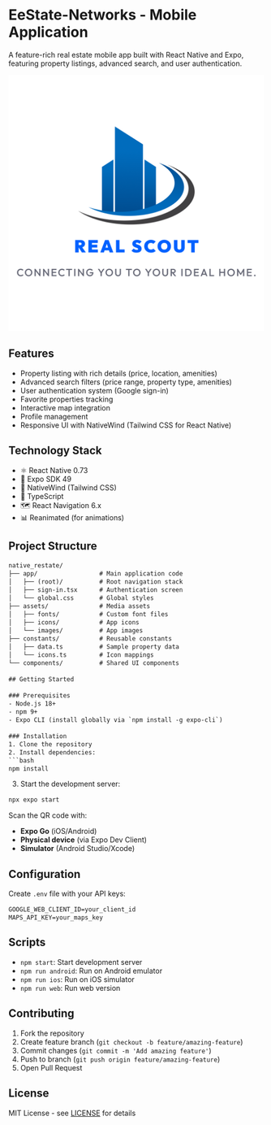 # EeState-Networks  - Mobile Application

A feature-rich real estate mobile app built with React Native and Expo, featuring property listings, advanced search, and user authentication.

![App Preview](./assets/images/splash.png)

## Features
- Property listing with rich details (price, location, amenities)
- Advanced search filters (price range, property type, amenities)
- User authentication system (Google sign-in)
- Favorite properties tracking
- Interactive map integration
- Profile management
- Responsive UI with NativeWind (Tailwind CSS for React Native)

## Technology Stack
- ⚛️ React Native 0.73
- 🚀 Expo SDK 49
- 🎨 NativeWind (Tailwind CSS)
- 📱 TypeScript
- 🗺️ React Navigation 6.x
- 📊 Reanimated (for animations)

## Project Structure
```
native_restate/
├── app/                 # Main application code
│   ├── (root)/          # Root navigation stack
│   ├── sign-in.tsx      # Authentication screen
│   └── global.css       # Global styles
├── assets/              # Media assets
│   ├── fonts/           # Custom font files
│   ├── icons/           # App icons
│   └── images/          # App images
├── constants/           # Reusable constants
│   ├── data.ts          # Sample property data
│   └── icons.ts         # Icon mappings
└── components/          # Shared UI components

## Getting Started

### Prerequisites
- Node.js 18+
- npm 9+
- Expo CLI (install globally via `npm install -g expo-cli`)

### Installation
1. Clone the repository
2. Install dependencies:
```bash
npm install
```

3. Start the development server:
```bash
npx expo start
```

Scan the QR code with:
- **Expo Go** (iOS/Android)
- **Physical device** (via Expo Dev Client)
- **Simulator** (Android Studio/Xcode)

## Configuration
Create `.env` file with your API keys:
```env
GOOGLE_WEB_CLIENT_ID=your_client_id
MAPS_API_KEY=your_maps_key
```

## Scripts
- `npm start`: Start development server
- `npm run android`: Run on Android emulator
- `npm run ios`: Run on iOS simulator
- `npm run web`: Run web version

## Contributing
1. Fork the repository
2. Create feature branch (`git checkout -b feature/amazing-feature`)
3. Commit changes (`git commit -m 'Add amazing feature'`)
4. Push to branch (`git push origin feature/amazing-feature`)
5. Open Pull Request

## License
MIT License - see [LICENSE](LICENSE) for details
